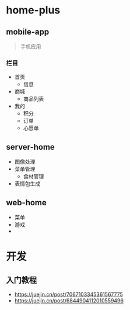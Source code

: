 # home-plus

## mobile-app
> 手机应用
### 栏目
- 首页
    - 信息
- 商城
    - 商品列表
- 我的
    - 积分
    - 订单
    - 心愿单

## server-home
* 图像处理
* 菜单管理
    * 食材管理
* 表情包生成


## web-home
* 菜单
* 游戏
* 


# 开发
## 入门教程
- https://juejin.cn/post/7067103345361567775
- https://juejin.cn/post/6844904112010559496

